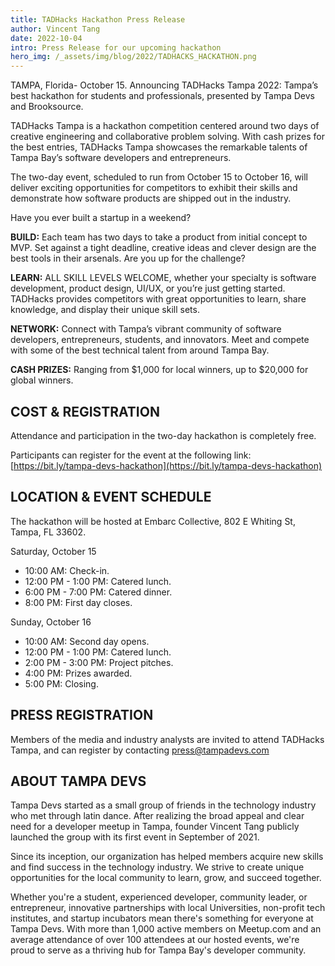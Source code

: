 ```yaml
---
title: TADHacks Hackathon Press Release
author: Vincent Tang
date: 2022-10-04
intro: Press Release for our upcoming hackathon
hero_img: /_assets/img/blog/2022/TADHACKS_HACKATHON.png 
---
```


TAMPA, Florida- October 15. Announcing TADHacks Tampa 2022: Tampa’s best hackathon for students and professionals, presented by Tampa Devs and Brooksource.

TADHacks Tampa is a hackathon competition centered around two days of creative engineering and collaborative problem solving. With cash prizes for the best entries, TADHacks Tampa showcases the remarkable talents of Tampa Bay’s software developers and entrepreneurs.

The two-day event, scheduled to run from October 15 to October 16, will deliver exciting opportunities for competitors to exhibit their skills and demonstrate how software products are shipped out in the industry.

Have you ever built a startup in a weekend? 

**BUILD:** Each team has two days to take a product from initial concept to MVP. Set against a tight deadline, creative ideas and clever design are the best tools in their arsenals. Are you up for the challenge? 

**LEARN:** ALL SKILL LEVELS WELCOME, whether your specialty is software development, product design, UI/UX, or you’re just getting started. TADHacks provides competitors with great opportunities to learn, share knowledge, and display their unique skill sets.

**NETWORK:** Connect with Tampa’s vibrant community of software developers, entrepreneurs, students, and innovators. Meet and compete with some of the best technical talent from around Tampa Bay. 

**CASH PRIZES:** Ranging from $1,000 for local winners, up to $20,000 for global winners.

## COST & REGISTRATION

Attendance and participation in the two-day hackathon is completely free.

Participants can register for the event at the following link: [https://bit.ly/tampa-devs-hackathon](https://bit.ly/tampa-devs-hackathon)

## LOCATION & EVENT SCHEDULE

The hackathon will be hosted at Embarc Collective, 802 E Whiting St, Tampa, FL 33602.

Saturday, October 15

- 10:00 AM: Check-in.
- 12:00 PM - 1:00 PM: Catered lunch.
- 6:00 PM - 7:00 PM: Catered dinner.
- 8:00 PM: First day closes.

Sunday, October 16

- 10:00 AM: Second day opens.
- 12:00 PM - 1:00 PM: Catered lunch.
- 2:00 PM - 3:00 PM: Project pitches.
- 4:00 PM: Prizes awarded.
- 5:00 PM: Closing.

## PRESS REGISTRATION

Members of the media and industry analysts are invited to attend TADHacks Tampa, and can register by contacting [press@tampadevs.com](mailto:press@tampadevs.com)

## ABOUT TAMPA DEVS

Tampa Devs started as a small group of friends in the technology industry who met through latin dance. After realizing the broad appeal and clear need for a developer meetup in Tampa, founder Vincent Tang publicly launched the group with its first event in September of 2021.

Since its inception, our organization has helped members acquire new skills and find success in the technology industry. We strive to create unique opportunities for the local community to learn, grow, and succeed together. 

Whether you're a student, experienced developer, community leader, or entrepreneur, innovative partnerships with local Universities, non-profit tech institutes, and startup incubators mean there's something for everyone at Tampa Devs. With more than 1,000 active members on Meetup.com and an average attendance of over 100 attendees at our hosted events, we're proud to serve as a thriving hub for Tampa Bay's developer community.

